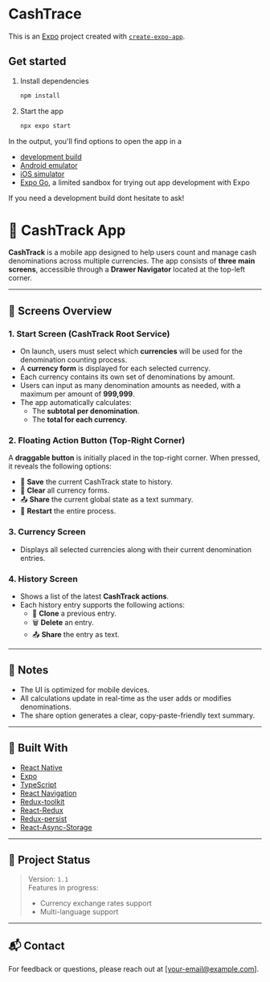 # CashTrace

This is an [Expo](https://expo.dev) project created with [`create-expo-app`](https://www.npmjs.com/package/create-expo-app).

## Get started

1. Install dependencies

   ```bash
   npm install
   ```

2. Start the app

   ```bash
   npx expo start
   ```

In the output, you'll find options to open the app in a

- [development build](https://docs.expo.dev/develop/development-builds/introduction/)
- [Android emulator](https://docs.expo.dev/workflow/android-studio-emulator/)
- [iOS simulator](https://docs.expo.dev/workflow/ios-simulator/)
- [Expo Go](https://expo.dev/go), a limited sandbox for trying out app development with Expo

If you need a development build dont hesitate to ask!

# 📱 CashTrack App

**CashTrack** is a mobile app designed to help users count and manage cash denominations across multiple currencies. The app consists of **three main screens**, accessible through a **Drawer Navigator** located at the top-left corner.

---

## 🧭 Screens Overview

### 1. Start Screen (CashTrack Root Service)

- On launch, users must select which **currencies** will be used for the denomination counting process.
- A **currency form** is displayed for each selected currency.
- Each currency contains its own set of denominations by amount.
- Users can input as many denomination amounts as needed, with a maximum per amount of **999,999**.
- The app automatically calculates:
  - The **subtotal per denomination**.
  - The **total for each currency**.

### 2. Floating Action Button (Top-Right Corner)

A **draggable button** is initially placed in the top-right corner. When pressed, it reveals the following options:

- 💾 **Save** the current CashTrack state to history.
- 🧹 **Clear** all currency forms.
- 📤 **Share** the current global state as a text summary.
- 🔄 **Restart** the entire process.

### 3. Currency Screen

- Displays all selected currencies along with their current denomination entries.

### 4. History Screen

- Shows a list of the latest **CashTrack actions**.
- Each history entry supports the following actions:
  - 📄 **Clone** a previous entry.
  - 🗑️ **Delete** an entry.
  - 📤 **Share** the entry as text.

---

## 📌 Notes

- The UI is optimized for mobile devices.
- All calculations update in real-time as the user adds or modifies denominations.
- The share option generates a clear, copy-paste-friendly text summary.

---

## 🚀 Built With

- [React Native](https://reactnative.dev/)
- [Expo](https://expo.dev/)
- [TypeScript](https://www.typescriptlang.org/)
- [React Navigation](https://reactnavigation.org/)
- [Redux-toolkit](https://redux-toolkit.js.org/)
- [React-Redux](https://react-redux.js.org/)
- [Redux-persist](https://github.com/rt2zz/redux-persist)
- [React-Async-Storage](https://github.com/react-native-async-storage/async-storage)

---

## 📂 Project Status

> Version: `1.1`  
> Features in progress:
> - Currency exchange rates support  
> - Multi-language support  

---

## 📬 Contact

For feedback or questions, please reach out at [your-email@example.com].


